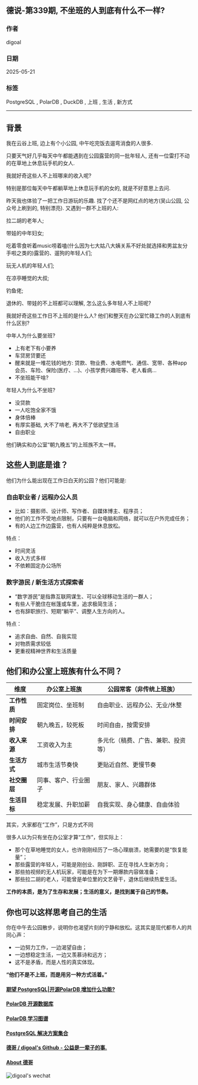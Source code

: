 ## 德说-第339期, 不坐班的人到底有什么不一样?      
                                      
### 作者                                      
digoal                                      
                                      
### 日期                                      
2025-05-21                                    
                                      
### 标签                                      
PostgreSQL , PolarDB , DuckDB , 上班 , 生活 , 新方式         
                                      
----                                      
                                      
## 背景     
我在云谷上班, 边上有个小公园, 中午吃完饭去遛弯消食的人很多.  
  
只要天气好几乎每天中午都能遇到在公园露营的同一批年轻人, 还有一位雷打不动的在草地上休息玩手机的女人.   
  
我就好奇这些人不上班哪来的收入呢?   
  
特别是那位每天中午都躺草地上休息玩手机的女的, 就是不好意思上去问.    
  
昨天我也体验了一把工作日游玩的乐趣. 找了个还不是网红点的地方(吴山公园, 公众号上刷到的, 特别漂亮). 又遇到一群不上班的人:    
  
拉二胡的老年人;   
  
带娃的中年妇女;  
  
吃着零食听着music唠着嗑(什么因为七大姑八大姨关系不好处就选择和男盆友分手啦之类的)露营的、遛狗的年轻人们;   
  
玩无人机的年轻人们;  
  
在凉亭睡觉的大叔;  
  
钓鱼佬;  
  
退休的、带娃的不上班都可以理解, 怎么这么多年轻人不上班呢?    
  
我就好奇这些工作日不上班的是什么人? 他们和整天在办公室忙碌工作的人到底有什么区别?  
  
中年人为什么要坐班?    
- 上有老下有小要养  
- 车贷房贷要还  
- 醒来就是一堆花钱的地方: 贷款、物业费、水电燃气、通信、宽带、各种app会员、车险、保险(医疗、...)、小孩学费兴趣班等、老人看病...    
- 不坐班能干啥?  
  
年轻人为什么不坐班?   
- 没贷款  
- 一人吃饱全家不饿  
- 身体倍棒  
- 有厚实基础, 大不了啃老, 再大不了低欲望生活  
- 自由职业  
  
他们确实和办公室“朝九晚五”的上班族不太一样。  
  
## 这些人到底是谁？  
  
他们为什么能出现在工作日白天的公园？他们可能是:    
  
### **自由职业者 / 远程办公人员**  
- 比如：摄影师、设计师、写作者、自媒体博主、程序员；  
- 他们的工作不受地点限制，只要有一台电脑和网络，就可以在户外完成任务；  
- 有的人边工作边露营，也有人纯粹是休息放松。  
  
特点：  
- 时间灵活  
- 收入方式多样  
- 不依赖固定办公场所  
  
### **数字游民 / 新生活方式探索者**  
- “数字游民”是指靠互联网谋生、可以全球移动生活的一群人；  
- 有些人干脆住在帐篷或车里，追求极简生活；  
- 也有辞职旅行、短期“躺平”、调整人生方向的人。  
  
特点：  
- 追求自由、自然、自我实现  
- 对物质需求较低  
- 更重视精神世界和生活质量  
  
## 他们和办公室上班族有什么不同？   
  
| 维度             | 办公室上班族                         | 公园常客（非传统上班族）           |  
|------------------|--------------------------------------|------------------------------------|  
| **工作性质**     | 固定岗位、坐班制                     | 自由职业、远程办公、无业/休整      |  
| **时间安排**     | 朝九晚五，较死板                     | 时间自由，按需安排                 |  
| **收入来源**     | 工资收入为主                         | 多元化（稿费、广告、兼职、投资等） |  
| **生活方式**     | 城市生活节奏快                       | 更贴近自然、更慢节奏               |  
| **社交圈层**     | 同事、客户、行业圈子                 | 朋友、家人、兴趣群体               |  
| **生活目标**     | 稳定发展、升职加薪                   | 自我实现、身心健康、自由体验       |  
  
  
其实，大家都在“工作”，只是方式不同   
  
很多人以为只有坐在办公室才算“工作”，但实际上：  
  
- 那个在草地睡觉的女人，也许刚刚经历了一场心理崩溃，她需要的是“恢复能量”；  
- 那些露营的年轻人，可能是刚创业、刚辞职、正在寻找人生新方向；  
- 那些拍视频的无人机玩家，可能是在为下一期爆款内容做准备；  
- 那些拉二胡的老人，可能曾是单位里的文艺骨干，退休后继续热爱生活。  
  
**工作的本质，是为了生存和发展；生活的意义，是找到属于自己的节奏。**  
  
  
## 你也可以这样思考自己的生活  
  
你在中午去公园散步，说明你也渴望片刻的宁静和放松。这其实是现代都市人的共同心声：  
  
- 一边努力工作，一边渴望自由；  
- 一边想稳定生活，一边又羡慕诗和远方；  
- 这不是矛盾，而是人性的真实体现。  
  
**“他们不是不上班，而是用另一种方式活着。”**  
  
  
  
#### [期望 PostgreSQL|开源PolarDB 增加什么功能?](https://github.com/digoal/blog/issues/76 "269ac3d1c492e938c0191101c7238216")
  
  
#### [PolarDB 开源数据库](https://openpolardb.com/home "57258f76c37864c6e6d23383d05714ea")
  
  
#### [PolarDB 学习图谱](https://www.aliyun.com/database/openpolardb/activity "8642f60e04ed0c814bf9cb9677976bd4")
  
  
#### [PostgreSQL 解决方案集合](../201706/20170601_02.md "40cff096e9ed7122c512b35d8561d9c8")
  
  
#### [德哥 / digoal's Github - 公益是一辈子的事.](https://github.com/digoal/blog/blob/master/README.md "22709685feb7cab07d30f30387f0a9ae")
  
  
#### [About 德哥](https://github.com/digoal/blog/blob/master/me/readme.md "a37735981e7704886ffd590565582dd0")
  
  
![digoal's wechat](../pic/digoal_weixin.jpg "f7ad92eeba24523fd47a6e1a0e691b59")
  
